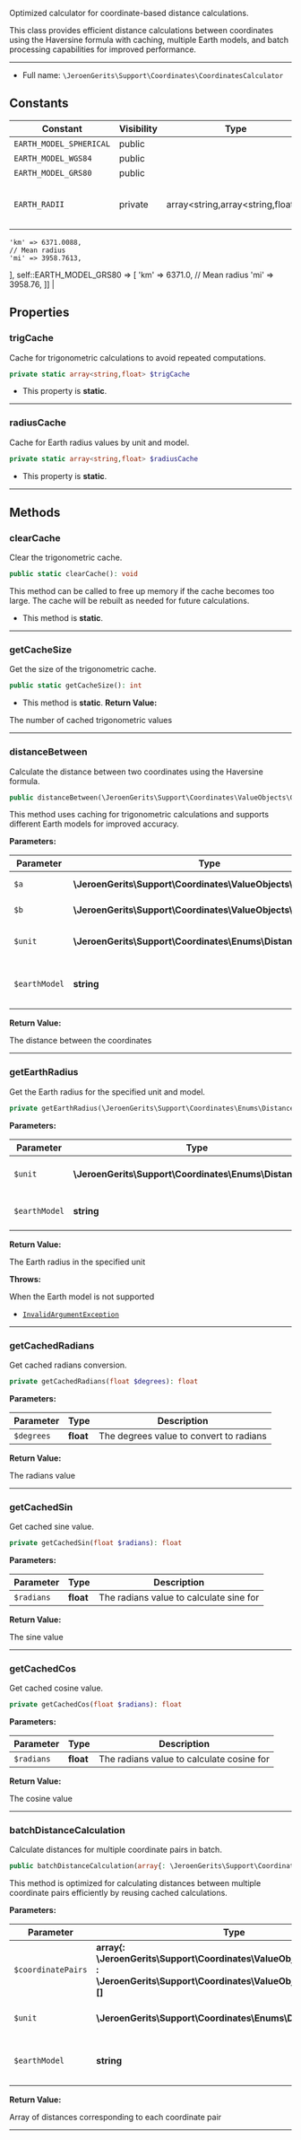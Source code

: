 
Optimized calculator for coordinate-based distance calculations.

This class provides efficient distance calculations between coordinates using
the Haversine formula with caching, multiple Earth models, and batch processing
capabilities for improved performance.

***

* Full name: `\JeroenGerits\Support\Coordinates\CoordinatesCalculator`

## Constants

| Constant                | Visibility | Type                              | Value                                                                                                                                                                                                                                                          |
|-------------------------|------------|-----------------------------------|----------------------------------------------------------------------------------------------------------------------------------------------------------------------------------------------------------------------------------------------------------------|
| `EARTH_MODEL_SPHERICAL` | public     |                                   | 'spherical'                                                                                                                                                                                                                                                    |
| `EARTH_MODEL_WGS84`     | public     |                                   | 'wgs84'                                                                                                                                                                                                                                                        |
| `EARTH_MODEL_GRS80`     | public     |                                   | 'grs80'                                                                                                                                                                                                                                                        |
| `EARTH_RADII`           | private    | array<string,array<string,float>> | [self::EARTH_MODEL_SPHERICAL => ['km' => 6371.0, 'mi' => 3958.8], self::EARTH_MODEL_WGS84 => [
    'km' => 6371.0088,
    // Mean radius
    'mi' => 3958.7613,
], self::EARTH_MODEL_GRS80 => [
    'km' => 6371.0,
    // Mean radius
    'mi' => 3958.76,
]] |

## Properties

### trigCache

Cache for trigonometric calculations to avoid repeated computations.

```php
private static array<string,float> $trigCache
```

* This property is **static**.

***

### radiusCache

Cache for Earth radius values by unit and model.

```php
private static array<string,float> $radiusCache
```

* This property is **static**.

***

## Methods

### clearCache

Clear the trigonometric cache.

```php
public static clearCache(): void
```

This method can be called to free up memory if the cache becomes too large.
The cache will be rebuilt as needed for future calculations.

* This method is **static**.
***

### getCacheSize

Get the size of the trigonometric cache.

```php
public static getCacheSize(): int
```

* This method is **static**.
**Return Value:**

The number of cached trigonometric values

***

### distanceBetween

Calculate the distance between two coordinates using the Haversine formula.

```php
public distanceBetween(\JeroenGerits\Support\Coordinates\ValueObjects\Coordinates $a, \JeroenGerits\Support\Coordinates\ValueObjects\Coordinates $b, \JeroenGerits\Support\Coordinates\Enums\DistanceUnit $unit = DistanceUnit::KILOMETERS, string $earthModel = self::EARTH_MODEL_WGS84): float
```

This method uses caching for trigonometric calculations and supports
different Earth models for improved accuracy.

**Parameters:**

| Parameter     | Type                                                           | Description                             |
|---------------|----------------------------------------------------------------|-----------------------------------------|
| `$a`          | **\JeroenGerits\Support\Coordinates\ValueObjects\Coordinates** | The first coordinate                    |
| `$b`          | **\JeroenGerits\Support\Coordinates\ValueObjects\Coordinates** | The second coordinate                   |
| `$unit`       | **\JeroenGerits\Support\Coordinates\Enums\DistanceUnit**       | The distance unit (default: KILOMETERS) |
| `$earthModel` | **string**                                                     | The Earth model to use (default: WGS84) |

**Return Value:**

The distance between the coordinates

***

### getEarthRadius

Get the Earth radius for the specified unit and model.

```php
private getEarthRadius(\JeroenGerits\Support\Coordinates\Enums\DistanceUnit $unit, string $earthModel): float
```

**Parameters:**

| Parameter     | Type                                                     | Description            |
|---------------|----------------------------------------------------------|------------------------|
| `$unit`       | **\JeroenGerits\Support\Coordinates\Enums\DistanceUnit** | The distance unit      |
| `$earthModel` | **string**                                               | The Earth model to use |

**Return Value:**

The Earth radius in the specified unit

**Throws:**

When the Earth model is not supported
- [`InvalidArgumentException`](../../../InvalidArgumentException)

***

### getCachedRadians

Get cached radians conversion.

```php
private getCachedRadians(float $degrees): float
```

**Parameters:**

| Parameter  | Type      | Description                             |
|------------|-----------|-----------------------------------------|
| `$degrees` | **float** | The degrees value to convert to radians |

**Return Value:**

The radians value

***

### getCachedSin

Get cached sine value.

```php
private getCachedSin(float $radians): float
```

**Parameters:**

| Parameter  | Type      | Description                             |
|------------|-----------|-----------------------------------------|
| `$radians` | **float** | The radians value to calculate sine for |

**Return Value:**

The sine value

***

### getCachedCos

Get cached cosine value.

```php
private getCachedCos(float $radians): float
```

**Parameters:**

| Parameter  | Type      | Description                               |
|------------|-----------|-------------------------------------------|
| `$radians` | **float** | The radians value to calculate cosine for |

**Return Value:**

The cosine value

***

### batchDistanceCalculation

Calculate distances for multiple coordinate pairs in batch.

```php
public batchDistanceCalculation(array{: \JeroenGerits\Support\Coordinates\ValueObjects\Coordinates, : \JeroenGerits\Support\Coordinates\ValueObjects\Coordinates}[] $coordinatePairs, \JeroenGerits\Support\Coordinates\Enums\DistanceUnit $unit = DistanceUnit::KILOMETERS, string $earthModel = self::EARTH_MODEL_WGS84): float[]
```

This method is optimized for calculating distances between multiple
coordinate pairs efficiently by reusing cached calculations.

**Parameters:**

| Parameter          | Type                                                                                                                                    | Description                             |
|--------------------|-----------------------------------------------------------------------------------------------------------------------------------------|-----------------------------------------|
| `$coordinatePairs` | **array{: \JeroenGerits\Support\Coordinates\ValueObjects\Coordinates, : \JeroenGerits\Support\Coordinates\ValueObjects\Coordinates}[]** | Array of coordinate pairs               |
| `$unit`            | **\JeroenGerits\Support\Coordinates\Enums\DistanceUnit**                                                                                | The distance unit (default: KILOMETERS) |
| `$earthModel`      | **string**                                                                                                                              | The Earth model to use (default: WGS84) |

**Return Value:**

Array of distances corresponding to each coordinate pair

***
